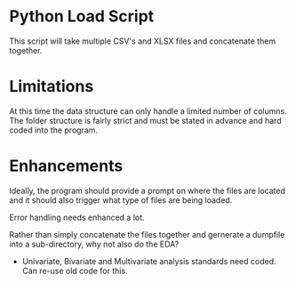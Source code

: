 # Python Load Script

This script will take multiple CSV's and XLSX files and concatenate them together.

# Limitations
At this time the data structure can only handle a limited number of columns. The folder structure is fairly strict and must be stated in advance and hard coded into the program.

# Enhancements
Ideally, the program should provide a prompt on where the files are located and it should also trigger what type of files are being loaded.

Error handling needs enhanced a lot.

Rather than simply concatenate the files together and gernerate a dumpfile into a sub-directory, why not also do the EDA?
  - Univariate, Bivariate and Multivariate analysis standards need coded. Can re-use old code for this.
